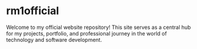 # rm1official
Welcome to my official website repository! This site serves as a central hub for my projects, portfolio, and professional journey in the world of technology and software development.
